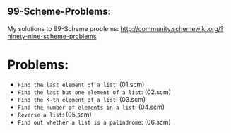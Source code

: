 ## 99-Scheme-Problems:

   My solutions to 99-Scheme problems: http://community.schemewiki.org/?ninety-nine-scheme-problems

# Problems:
  * `Find the last element of a list`: (01.scm)
  * `Find the last but one element of a list`: (02.scm)
  * `Find the K-th element of a list`: (03.scm)
  * `Find the number of elements in a list`: (04.scm)
  * `Reverse a list`: (05.scm)
  * `Find out whether a list is a palindrome`: (06.scm)